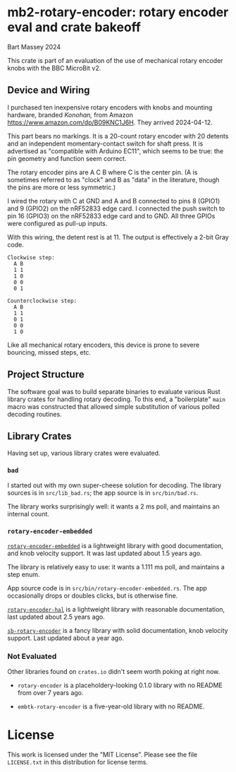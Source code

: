 # mb2-rotary-encoder: rotary encoder eval and crate bakeoff
Bart Massey 2024

This crate is part of an evaluation of the use of mechanical
rotary encoder knobs with the BBC MicroBit v2.

## Device and Wiring

I purchased ten inexpensive rotary encoders with knobs and
mounting hardware, branded *Konohan,* from Amazon
<https://www.amazon.com/dp/B09KNC1J6H>. They arrived
2024-04-12.

This part bears no markings. It is a 20-count rotary encoder
with 20 detents and an independent momentary-contact switch
for shaft press.  It is advertised as "compatible with
Arduino EC11", which seems to be true: the pin geometry and
function seem correct.

The rotary encoder pins are A C B where C is the center pin.
(A is sometimes referred to as "clock" and B as "data" in
the literature, though the pins are more or less symmetric.)

I wired the rotary with C at GND and A and B connected to
pins 8 (GPIO1) and 9 (GPIO2) on the nRF52833 edge card. I
connected the push switch to pin 16 (GPIO3) on the nRF52833
edge card and to GND. All three GPIOs were configured as
pull-up inputs.

With this wiring, the detent rest is at 11. The output is
effectively a 2-bit Gray code.

    Clockwise step:
      A B
      1 1
      1 0
      0 0
      0 1

    Counterclockwise step:
      A B
      1 1
      0 1
      0 0
      1 0

Like all mechanical rotary encoders, this device is prone to
severe bouncing, missed steps, etc.

## Project Structure

The software goal was to build separate binaries to evaluate
various Rust library crates for handling rotary decoding. To
this end, a "boilerplate" `main` macro was constructed that
allowed simple substitution of various polled decoding
routines.

## Library Crates

Having set up, various library crates were evaluated.

### `bad`

I started out with my own super-cheese solution for decoding.
The library sources is in `src/lib_bad.rs`; the app source
is in `src/bin/bad.rs`.

The library works surprisingly well: it wants a 2 ms poll,
and maintains an internal count.

### `rotary-encoder-embedded`

[`rotary-encoder-embedded`](https://crates.io/crates/rotary-encoder-embedded)
is a lightweight library with good documentation, and knob
velocity support. It was last updated about 1.5 years ago.

The library is relatively easy to use: it wants a 1.111 ms
poll, and maintains a step enum.
  
App source code is in `src/bin/rotary-encoder-embedded.rs`.
The app occasionally drops or doubles clicks, but is
otherwise fine.

[`rotary-encoder-hal`](https://crates.io/crates/rotary-encoder-hal)
is a lightweight library with reasonable documentation, last
updated about 2.5 years ago.

[`sb-rotary-encoder`](https://crates.io/crates/sb-rotary-encoder)
is a fancy library with solid documentation, knob velocity
support. Last updated about a year ago.
  
### Not Evaluated

Other libraries found on `crates.io` didn't seem worth
poking at right now.

* `rotary-encoder` is a placeholdery-looking 0.1.0 library
  with no README from over 7 years ago.

* `embtk-rotary-encoder` is a five-year-old library with no
  README.

# License

This work is licensed under the "MIT License". Please see the file
`LICENSE.txt` in this distribution for license terms.
